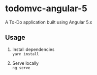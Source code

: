 # todomvc-angular-5
A To-Do application built using Angular 5.x

## Usage
1. Install dependencies  
  `yarn install`

2. Serve locally  
  `ng serve`